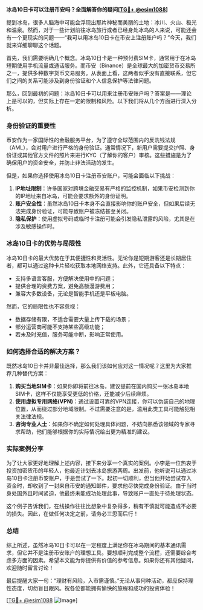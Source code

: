 **冰岛10日卡可以注册币安吗？全面解答你的疑问[[TG💪+ @esim1088](https://t.me/s/esim1088)]**

提到冰岛，很多人脑海中可能会浮现出那片神秘而美丽的土地：冰川、火山、极光和温泉。然而，对于一些计划前往冰岛旅行或者已经身处冰岛的人来说，可能还会有一个更现实的问题——“我可以用冰岛10日卡在币安上注册账户吗？”今天，我们就来详细聊聊这个话题。

首先，我们需要明确几个概念。冰岛10日卡是一种预付费SIM卡，通常用于在冰岛短期使用手机流量或通话服务。而币安（Binance）是全球最大的加密货币交易所之一，提供多种数字货币交易服务。从表面上看，这两者似乎没有直接联系，但它们之间的关系可能涉及到身份验证和个人信息保护等法律问题。

那么，回到最初的问题：冰岛10日卡可以用来注册币安账户吗？答案是——理论上是可以的，但实际上存在一定的限制和风险。以下我们将从几个方面进行深入分析。

### 身份验证的重要性

币安作为一家国际性的金融服务平台，为了遵守全球范围内的反洗钱法规（AML），会对用户进行严格的身份验证。通常情况下，新用户需要提交护照、身份证或其他官方文件的照片来进行KYC（了解你的客户）审核。这些措施是为了确保用户的资金安全，并防止非法活动的发生。

但是，如果你选择使用冰岛10日卡注册币安账户，可能会面临以下挑战：
1. **IP地址限制**：许多国家对跨境金融交易有严格的监控机制，如果币安检测到你的IP地址来自冰岛，可能会要求额外的身份证明。
2. **账户安全性**：虽然冰岛10日卡本身不会直接影响你的账户安全，但如果后续无法完成身份验证，可能导致账户被冻结甚至关闭。
3. **隐私保护**：使用虚拟号码或临时卡注册可能会引发隐私泄露的风险，尤其是在涉及敏感操作时。

### 冰岛10日卡的优势与局限性

冰岛10日卡的最大优势在于其便捷性和灵活性。无论你是短期游客还是长期居住者，都可以通过这种卡片轻松获取本地网络支持。此外，它还具备以下特点：
- 支持多语言客服，方便解决使用中的问题；
- 提供合理的资费方案，避免高额漫游费用；
- 兼容大多数设备，无论是智能手机还是平板电脑。

然而，它的局限性也不容忽视：
- 数据存储有限，不适合需要大量上传下载的场景；
- 部分运营商可能不支持某些高级功能；
- 若未及时充值，服务可能中断，影响正常使用。

### 如何选择合适的解决方案？

既然冰岛10日卡并非最佳选择，那么我们该如何应对这一情况呢？这里为大家推荐几种替代方案：
1. **购买当地SIM卡**：如果你即将前往冰岛，建议提前在国内购买一张冰岛本地SIM卡，这样不仅能享受更低的价格，还能减少后续麻烦。
2. **使用虚拟专用网络(VPN)**：通过设置可靠的VPN连接，你可以伪装自己的地理位置，从而绕过部分地域限制。不过需要注意的是，滥用此类工具可能触犯相关法律法规。
3. **咨询专业人士**：如果你不确定如何处理具体问题，不妨向熟悉该领域的专家寻求帮助，他们能够根据你的实际情况给出更为精准的建议。

### 实际案例分享

为了让大家更好地理解上述内容，接下来分享一个真实的案例。小李是一位热衷于投资加密货币的年轻人，他最近计划去冰岛旅游两周。出发前，他听说可以通过冰岛10日卡注册币安账户，于是尝试了一下。起初一切顺利，但当他开始尝试存入资金时，却收到了一封来自币安的通知邮件，要求他尽快完成身份验证。由于当时身处国外且时间紧迫，他最终未能成功处理此事，导致账户一直处于待处理状态。

这个例子告诉我们，在线操作往往比想象中复杂得多，稍有不慎就可能造成不必要的损失。因此，在做任何决定之前，请务必三思而后行！

### 总结

综上所述，虽然冰岛10日卡可以在一定程度上满足你在冰岛期间的基本通讯需求，但它并不是注册币安账户的理想工具。要想顺利完成整个流程，还需要综合考虑多方面的因素。希望本文能为你提供有价值的参考信息。如果你还有其他疑问，欢迎随时留言讨论！

最后提醒大家一句：“理财有风险，入市需谨慎。”无论从事何种活动，都应保持理性态度，切勿盲目跟风。祝各位都能拥有愉快的旅程和成功的投资体验！

[[TG💪+ @esim1088](https://t.me/s/esim1088) ![Image](https://i.postimg.cc/4NQfJmqS/Snipaste-2025-05-13-00-14-12.png)]